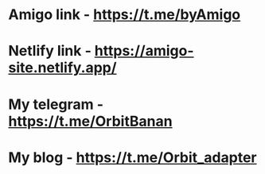 # Amigo link - https://t.me/byAmigo
# Netlify link - https://amigo-site.netlify.app/
# My telegram - https://t.me/OrbitBanan
# My blog - https://t.me/Orbit_adapter

